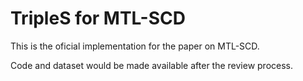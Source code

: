 # TripleS for MTL-SCD

This is the oficial implementation for the paper on MTL-SCD.

Code and dataset would be made available after the review process.
